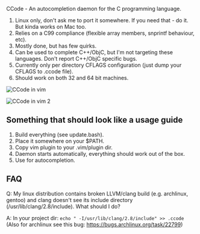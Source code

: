CCode - An autocompletion daemon for the C programming language.

1. Linux only, don't ask me to port it somewhere. If you need that - do it. But kinda works on Mac too.
2. Relies on a C99 compliance (flexible array members, snprintf behaviour, etc).
3. Mostly done, but has few quirks.
4. Can be used to complete C++/ObjC, but I'm not targeting these languages. Don't report C++/ObjC specific bugs.
5. Currently only per directory CFLAGS configuration (just dump your CFLAGS to .ccode file).
6. Should work on both 32 and 64 bit machines.

![CCode in vim](http://nsf.github.com/images/ccode.png)

![CCode in vim 2](http://nsf.github.com/images/ccode2.png)

Something that should look like a usage guide
----------------------------------------------

1. Build everything (see update.bash).
2. Place it somewhere on your $PATH.
3. Copy vim plugin to your .vim/plugin dir.
4. Daemon starts automatically, everything should work out of the box.
5. Use <C-x><C-o> for autocompletion.

FAQ
---
Q: My linux distribution contains broken LLVM/clang build (e.g. archlinux, gentoo) and clang doesn't see its include directory (/usr/lib/clang/2.8/include). What should I do?

A: In your project dir: `echo " -I/usr/lib/clang/2.8/include" >> .ccode` (Also for archlinux see this bug: https://bugs.archlinux.org/task/22799)

